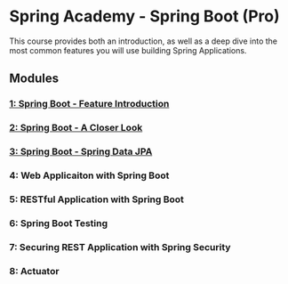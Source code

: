 # Spring Academy - Spring Boot (Pro)
This course provides both an introduction, as well as a deep dive into the most common features you will use building Spring Applications.

## Modules
### [1: Spring Boot - Feature Introduction](./mod-01/summary.md)
### [2: Spring Boot - A Closer Look](./mod-02/summary.md)
### [3: Spring Boot - Spring Data JPA](./mod-03/summary.md)
### 4: Web Applicaiton with Spring Boot
### 5: RESTful Application with Spring Boot
### 6: Spring Boot Testing
### 7: Securing REST Application with Spring Security
### 8: Actuator
